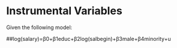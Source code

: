 # Instrumental Variables
Given the following model:

##log(salary)=β0+β1educ+β2log(salbegin)+β3male+β4minority+u
